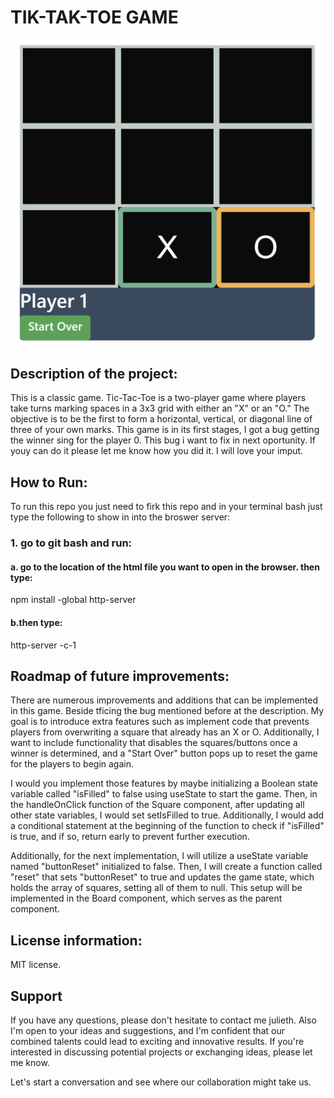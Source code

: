 # TIK-TAK-TOE GAME

![alt text](image.png)

## Description of the project:
 This is a classic game. Tic-Tac-Toe is a two-player game where players take turns marking spaces in a 3x3 grid with either an "X" or an "O." The objective is to be the first to form a horizontal, vertical, or diagonal line of three of your own marks. This game is in its first stages, I got a bug getting the winner sing for the player 0. This bug i want to fix in next oportunity. If youy can do it please let me know how you did it. I will love your imput.

## How to Run:
To run this repo you just need to firk this repo and in your terminal bash just type the following to show in into the broswer server:

### 1. go to git bash and run:
#### a. go to the location of the html file you want to open in the browser. then type:
npm install -global http-server
#### b.then type:
http-server -c-1


## Roadmap of future improvements:
There are numerous improvements and additions that can be implemented in this game. Beside tficing the bug mentioned before at the description. My goal is to introduce extra features such as implement code that prevents players from overwriting a square that already has an X or O. Additionally, I want to include functionality that disables the squares/buttons once a winner is determined, and a "Start Over" button pops up to reset the game for the players to begin again.

I would you implement those features by maybe initializing a Boolean state variable called "isFilled" to false using useState to start the game. Then, in the handleOnClick function of the Square component, after updating all other state variables, I would set setIsFilled to true. Additionally, I would add a conditional statement at the beginning of the function to check if "isFilled" is true, and if so, return early to prevent further execution.

Additionally, for the next implementation, I will utilize a useState variable named "buttonReset" initialized to false. Then, I will create a function called "reset" that sets "buttonReset" to true and updates the game state, which holds the array of squares, setting all of them to null. This setup will be implemented in the Board component, which serves as the parent component.

## License information:
MIT license.

## Support
If you have any questions, please don't hesitate to contact me julieth. Also I'm open to your ideas and suggestions, and I'm confident that our combined talents could lead to exciting and innovative results. If you're interested in discussing potential projects or exchanging ideas, please let me know.

Let's start a conversation and see where our collaboration might take us.
